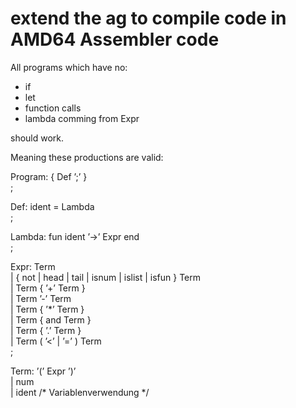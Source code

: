 # extend the ag to compile code in AMD64 Assembler code

All programs which have no:
* if
* let
* function calls
* lambda comming from Expr

should work.

Meaning these productions are valid:

Program: { Def ’;’ }  
       ;  
 
Def: ident = Lambda  
   ;  
 
Lambda: fun ident ’->’ Expr end  
      ;  
 
Expr: Term  
    | { not | head | tail | isnum | islist | isfun } Term  
    | Term { ’+’ Term }  
    | Term ’-’ Term  
    | Term { ’*’ Term }  
    | Term { and Term }  
    | Term { ’.’ Term }  
    | Term ( ’<’ | ’=’ ) Term  
    ;  
 
Term: ’(’ Expr ’)’  
    | num  
    | ident                   /* Variablenverwendung */  